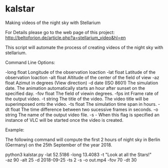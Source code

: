 # kalstar
 Making videos of the night sky with Stellarium
 
 For Details please go to the web page of this project:
 http://beltoforion.de/article.php?a=stellarium_video&hl=en
 
This script will automate the process of creating videos of the night sky with stellarium.

Command Line Options:

-long 	float 	Longitude of the observation loaction
-lat 	float 	Latitude of the observation loaction
-alt 	float 	Altitude of the center of the field of view
-az 	float 	Azimut in degrees (View direction)
-d 	date
(ISO 8601) 	The simulation date. The animation automatically starts an hour after sunset on the specified day.
-fov 	float 	The field of viewin degrees.
-fps 	int 	Frame rate of the output video.
-t 	string 	The title of the video. The video title will be superimposed onto the video.
-ts 	float 	The simulation time span in hours.
-dt 	float 	The time difference between two sucessive frames in seconds.
-o 	string 	The name of the output video file.
-s 	- 	When this flag is specified an instance of VLC will be started once the video is created.

Example:

The following command will compute the first 2 hours of night sky in Berlin (Germany) on the 25th September of the year 2018. 

python3 kalstar.py -lat 52.5186 -long 13.4083 -t "Look at all the Stars!" \
                   -az 90 -alt 25 -d 2018-09-25 -ts 2 -s -o out.mp4 -fov 70 -dt 30
